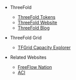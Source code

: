 - ThreeFold
  - [ThreeFold Tokens](@how_to_buy)
  - [ThreeFold Website](https://threefold.io/)
  - [ThreeFold Blog](https://threefold.io/blog)
- ThreeFold Grid
  - [TFGrid Capacity Explorer](https://explorer.grid.tf/)
- Related Websites
  - [FreeFlow Nation](http://www.freeflownation.org/)
  - [ACI](https://consciousinternet.org/)

  <!-- - [TF Token Stats](https://tokenstats.threefoldtoken.com/) -->
  <!-- - [TFGrid Demo](https://demo.testnet.grid.tf/)
  - [3Bot Deployment](https://manual-testnet.threefold.io/#/getting_started_3bot) -->